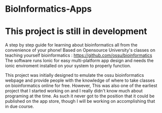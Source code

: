 # BioInformatics-Apps
# This project is still in development 
A step by step guide for learning about bioinformatics all from the convenience of your phone! Based on Opensource University's classes on teaching yourself bioinformatics : https://github.com/ossu/bioinformatics
The software runs Ionic for easy multi-platform app design and needs the ionic enviroment installed on your system to properly function. 

This project was initially designed to emulate the ossu bioinformatics webpage and provide people with the knowledge of where to take classes on bioinformatics online for free. 
However, This was also one of the earliest project that I started working on and I really didn't know much about programing at the time. As such it never got to the position that it could be published on the app store, though I will be working on accomplishing that in due course. 
